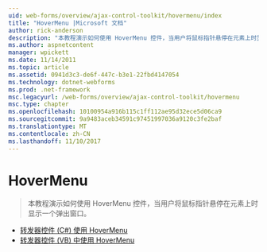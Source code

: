 ```yaml
---
uid: web-forms/overview/ajax-control-toolkit/hovermenu/index
title: "HoverMenu |Microsoft 文档"
author: rick-anderson
description: "本教程演示如何使用 HoverMenu 控件，当用户将鼠标指针悬停在元素上时显示一个弹出窗口。"
ms.author: aspnetcontent
manager: wpickett
ms.date: 11/14/2011
ms.topic: article
ms.assetid: 0941d3c3-de6f-447c-b3e1-22fbd4147054
ms.technology: dotnet-webforms
ms.prod: .net-framework
msc.legacyurl: /web-forms/overview/ajax-control-toolkit/hovermenu
msc.type: chapter
ms.openlocfilehash: 10100954a916b115c1ff112ae95d32ece5d06ca9
ms.sourcegitcommit: 9a9483aceb34591c97451997036a9120c3fe2baf
ms.translationtype: MT
ms.contentlocale: zh-CN
ms.lasthandoff: 11/10/2017
---
```

<a name="hovermenu"></a>HoverMenu
====================
> 本教程演示如何使用 HoverMenu 控件，当用户将鼠标指针悬停在元素上时显示一个弹出窗口。


- [转发器控件 (C#) 使用 HoverMenu](using-hovermenu-with-a-repeater-control-cs.md)
- [转发器控件 (VB) 中使用 HoverMenu](using-hovermenu-with-a-repeater-control-vb.md)
